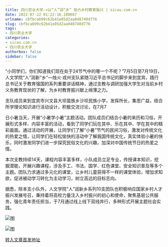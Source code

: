 ```yaml
---
title: 四川农业大学->以“人”润“乡” 助力乡村教育振兴 | sicau.com.cn
date: 2022-07-22 01:22:16.180667
urlname: cbfbca699c62b41e05d2aa048740d776
slug: cbfbca699c62b41e05d2aa048740d776
tags: 
- 四川农业大学
categories:
- sicau.com.cn
- 四川农业大学
authorbox: false
sidebar: false
---
```

“小同学们，你们知道我们现在处于24节气中的哪一个不呢？”7月5日至7月19日，人文学院“人”润新“乡”—烛火·戎州支队紧随习近平总书记的脚步来到宜宾，践行总书记关于教育强国的系列重要讲话精神，通过支教与调研加强大学生对当前乡村义务教育现状的了解，为乡村教育振兴献上绵薄之力。

支队成员来到宜宾市兴文县大坝苗族乡沙坝民族小学，发挥所长，集思广益，结合所学理论知识进行活动设计，积极交流讨论，在7月7
<!--more-->
日小暑当天，开展“小暑学小暑”主题活动。团队成员们结合小暑的来历和习俗，开展形式多样、内容丰富的活动，看到了同学们玩在其中、乐在其中、学在其中的精彩画面。通过活动的开展，让同学们了解“小暑”节气的民间习俗，激发对传统文化的热爱之情，让同学们在轻松愉快的活动中了解我国传统文化，真实体验小暑的快乐，同时激发同学们进一步探究民俗文化的兴趣，加深对中国传统节日的热爱之情。

本次支教持续14天，课程内容丰富多样，小队成员立足专业，传授课本知识，挖掘潜能，开展兴趣课程，涉及手工、书法、国学、红色课堂、安全知识普及等多个主题。团队力求通过多元化的课堂，让乡村儿童获得不一样的课堂体验，增加求知欲，促进被动学习转化为主动学习，树立高远的目标志向。

据悉，除本支小队外，人文学院“人”润新乡系列10支团队也积极响应国家乡村人才振兴发展号召，秉持着将高校力量注入乡村振兴的初心和使命，聚焦基层公共服务，强化青年责任担当，于7月通过线上线下双线并行，多种形式开展主题社会实践。

![图](https://news.sicau.edu.cn/__local/C/0E/A4/848953A54FDF52ABC0F295ACDB1_FD00EA1F_21CAF.jpg)

![图](https://news.sicau.edu.cn/__local/D/E3/CF/119D9BB366527A3D6B89054502A_769AC42D_1BF4C.jpg)

[转入文章首发地址](https://news.sicau.edu.cn/info/1078/68935.htm)